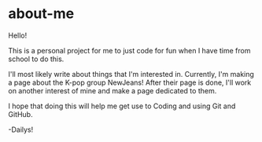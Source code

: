 # about-me

Hello!

This is a personal project for me to just code for fun when I have time from school to do this. 

I'll most likely write about things that I'm interested in. Currently, I'm making a page about the K-pop group NewJeans! After their page is done, I'll work on another interest of mine and make a page dedicated to them. 

I hope that doing this will help me get use to Coding and using Git and GitHub.

-Dailys!
